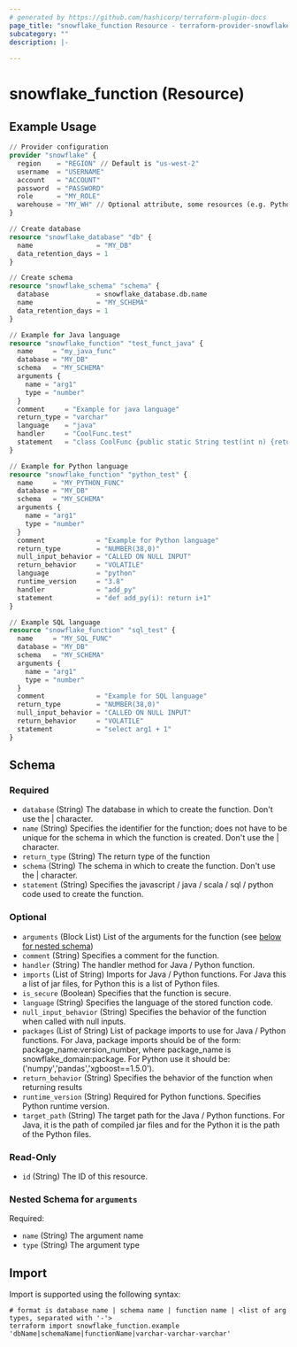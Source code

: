 ```yaml
---
# generated by https://github.com/hashicorp/terraform-plugin-docs
page_title: "snowflake_function Resource - terraform-provider-snowflake"
subcategory: ""
description: |-
  
---
```


# snowflake_function (Resource)



## Example Usage

```terraform
// Provider configuration
provider "snowflake" {
  region    = "REGION" // Default is "us-west-2"
  username  = "USERNAME"
  account   = "ACCOUNT"
  password  = "PASSWORD"
  role      = "MY_ROLE"
  warehouse = "MY_WH" // Optional attribute, some resources (e.g. Python UDFs)' require a warehouse to create and can also be set optionally from the `SNOWFLAKE_WAREHOUSE` environment variable
}

// Create database
resource "snowflake_database" "db" {
  name                = "MY_DB"
  data_retention_days = 1
}

// Create schema
resource "snowflake_schema" "schema" {
  database            = snowflake_database.db.name
  name                = "MY_SCHEMA"
  data_retention_days = 1
}

// Example for Java language
resource "snowflake_function" "test_funct_java" {
  name     = "my_java_func"
  database = "MY_DB"
  schema   = "MY_SCHEMA"
  arguments {
    name = "arg1"
    type = "number"
  }
  comment     = "Example for java language"
  return_type = "varchar"
  language    = "java"
  handler     = "CoolFunc.test"
  statement   = "class CoolFunc {public static String test(int n) {return \"hello!\";}}"
}

// Example for Python language
resource "snowflake_function" "python_test" {
  name     = "MY_PYTHON_FUNC"
  database = "MY_DB"
  schema   = "MY_SCHEMA"
  arguments {
    name = "arg1"
    type = "number"
  }
  comment             = "Example for Python language"
  return_type         = "NUMBER(38,0)"
  null_input_behavior = "CALLED ON NULL INPUT"
  return_behavior     = "VOLATILE"
  language            = "python"
  runtime_version     = "3.8"
  handler             = "add_py"
  statement           = "def add_py(i): return i+1"
}

// Example SQL language
resource "snowflake_function" "sql_test" {
  name     = "MY_SQL_FUNC"
  database = "MY_DB"
  schema   = "MY_SCHEMA"
  arguments {
    name = "arg1"
    type = "number"
  }
  comment             = "Example for SQL language"
  return_type         = "NUMBER(38,0)"
  null_input_behavior = "CALLED ON NULL INPUT"
  return_behavior     = "VOLATILE"
  statement           = "select arg1 + 1"
}
```

<!-- schema generated by tfplugindocs -->
## Schema

### Required

- `database` (String) The database in which to create the function. Don't use the | character.
- `name` (String) Specifies the identifier for the function; does not have to be unique for the schema in which the function is created. Don't use the | character.
- `return_type` (String) The return type of the function
- `schema` (String) The schema in which to create the function. Don't use the | character.
- `statement` (String) Specifies the javascript / java / scala / sql / python code used to create the function.

### Optional

- `arguments` (Block List) List of the arguments for the function (see [below for nested schema](#nestedblock--arguments))
- `comment` (String) Specifies a comment for the function.
- `handler` (String) The handler method for Java / Python function.
- `imports` (List of String) Imports for Java / Python functions. For Java this a list of jar files, for Python this is a list of Python files.
- `is_secure` (Boolean) Specifies that the function is secure.
- `language` (String) Specifies the language of the stored function code.
- `null_input_behavior` (String) Specifies the behavior of the function when called with null inputs.
- `packages` (List of String) List of package imports to use for Java / Python functions. For Java, package imports should be of the form: package_name:version_number, where package_name is snowflake_domain:package. For Python use it should be: ('numpy','pandas','xgboost==1.5.0').
- `return_behavior` (String) Specifies the behavior of the function when returning results
- `runtime_version` (String) Required for Python functions. Specifies Python runtime version.
- `target_path` (String) The target path for the Java / Python functions. For Java, it is the path of compiled jar files and for the Python it is the path of the Python files.

### Read-Only

- `id` (String) The ID of this resource.

<a id="nestedblock--arguments"></a>
### Nested Schema for `arguments`

Required:

- `name` (String) The argument name
- `type` (String) The argument type

## Import

Import is supported using the following syntax:

```shell
# format is database name | schema name | function name | <list of arg types, separated with '-'>
terraform import snowflake_function.example 'dbName|schemaName|functionName|varchar-varchar-varchar'
```
